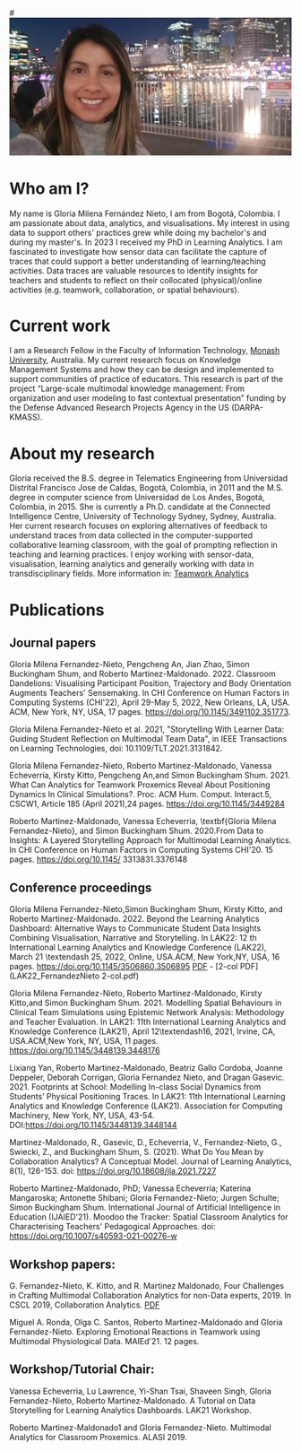 #![Me in Sydney](/Gloria.jpg)

# Who am I?

My name is Gloria Milena Fernández Nieto, I am from Bogotá, Colombia. I am passionate about data, analytics, and visualisations. My interest in using data to support others' practices grew while doing my bachelor's and during my master's. In 2023 I received my PhD in Learning Analytics. I am fascinated to investigate how sensor data can facilitate the capture of traces that could support a better understanding of learning/teaching activities. Data traces are valuable resources to identify insights for teachers and students to reflect on their collocated (physical)/online activities (e.g. teamwork, collaboration, or spatial behaviours).

# Current work

I am a Research Fellow in the Faculty of Information Technology, [Monash University](https://research.monash.edu/en/persons/gloria-fernandez-nieto), Australia. My current research focus on Knowledge Management Systems and how they can be design and implemented to support communities of practice of educators. This research is part of the project “Large-scale multimodal knowledge management: From organization and user modeling to fast contextual presentation” funding by the Defense Advanced Research Projects Agency in the US (DARPA-KMASS).

# About my research

Gloria received the B.S. degree in Telematics Engineering from Universidad Distrital Francisco Jose de Caldas, Bogotá, Colombia, in 2011 and the M.S. degree in computer science from Universidad de Los Andes, Bogotá, Colombia, in 2015. She is currently a Ph.D. candidate at the Connected Intelligence Centre, University of Technology Sydney, Sydney, Australia. Her current research focuses on exploring alternatives of feedback to understand traces from data collected in the computer-supported collaborative learning classroom, with the goal of prompting reflection in teaching and learning practices. I enjoy working with sensor-data, visualisation, learning analytics and generally working with data in transdisciplinary fields. 
More information in: [Teamwork Analytics](https://github.com/Teamwork-Analytics)

# Publications

## Journal papers

Gloria Milena Fernandez-Nieto, Pengcheng An, Jian Zhao, Simon Buckingham Shum, and Roberto Martinez-Maldonado. 2022. Classroom Dandelions: Visualising Participant Position, Trajectory and Body Orientation Augments Teachers' Sensemaking. In CHI Conference on Human Factors in Computing Systems (CHI'22), April 29-May 5, 2022, New Orleans, LA, USA. ACM, New York, NY, USA, 17 pages. https://doi.org/10.1145/3491102.351773. 

Gloria Milena Fernandez-Nieto et al. 2021, "Storytelling With Learner Data: Guiding Student Reflection on Multimodal Team Data", in IEEE Transactions on Learning Technologies, doi: 10.1109/TLT.2021.3131842.


Gloria Milena Fernandez-Nieto, Roberto Martinez-Maldonado, Vanessa Echeverria, Kirsty Kitto, Pengcheng An,and Simon Buckingham Shum. 2021. What Can Analytics for Teamwork Proxemics Reveal About Positioning Dynamics In Clinical Simulations?. Proc. ACM Hum. Comput. Interact.5, CSCW1, Article 185 (April 2021),24 pages. https://doi.org/10.1145/3449284
   
Roberto Martinez-Maldonado, Vanessa Echeverria, \textbf{Gloria Milena Fernandez-Nieto}, and Simon Buckingham Shum. 2020.From Data to Insights: A Layered Storytelling Approach for Multimodal Learning Analytics. In CHI Conference on Human Factors in Computing Systems CHI'20. 15 pages. https://doi.org/10.1145/ 3313831.3376148

## Conference proceedings

Gloria Milena Fernandez-Nieto,Simon Buckingham Shum, Kirsty Kitto, and Roberto Martinez-Maldonado. 2022. Beyond the Learning Analytics Dashboard: Alternative Ways to Communicate Student Data Insights Combining Visualisation, Narrative and Storytelling. In LAK22: 12 th International Learning Analytics and Knowledge Conference (LAK22), March 21 \textendash 25, 2022, Online, USA.ACM, New York,NY, USA, 16 pages. https://doi.org/10.1145/3506860.3506895 [PDF](LAK22_FernandezNieto.pdf) - [2-col PDF](LAK22_FernandezNieto 2-col.pdf)


Gloria Milena Fernandez-Nieto, Roberto Martinez-Maldonado, Kirsty Kitto,and Simon Buckingham Shum. 2021. Modelling Spatial Behaviours in Clinical Team Simulations using Epistemic Network Analysis: Methodology and Teacher Evaluation. In LAK21: 11th International Learning Analytics and Knowledge Conference (LAK21), April 12\textendash16, 2021, Irvine, CA, USA.ACM,New York, NY, USA, 11 pages. https://doi.org/10.1145/3448139.3448176

Lixiang Yan, Roberto Martinez-Maldonado, Beatriz Gallo Cordoba, Joanne Deppeler, Deborah Corrigan, Gloria Fernandez Nieto, and Dragan Gasevic. 2021. Footprints at School: Modelling In-class Social Dynamics from Students’ Physical Positioning Traces. In LAK21: 11th International Learning Analytics and Knowledge Conference (LAK21). Association for Computing Machinery, New York, NY, USA, 43-54. DOI:https://doi.org/10.1145/3448139.3448144

Martinez-Maldonado, R., Gasevic, D., Echeverria, V., Fernandez-Nieto, G., Swiecki, Z., and Buckingham Shum, S. (2021). What Do You Mean by Collaboration Analytics? A Conceptual Model. Journal of Learning Analytics, 8(1), 126-153.  doi: https://doi.org/10.18608/jla.2021.7227

Roberto Martinez-Maldonado, PhD; Vanessa Echeverria; Katerina Mangaroska; Antonette Shibani; Gloria Fernandez-Nieto; Jurgen Schulte; Simon Buckingham Shum. International Journal of Artificial Intelligence in Education (IJAIED'21). Moodoo the Tracker: Spatial Classroom Analytics for Characterising Teachers' Pedagogical Approaches. doi:  https://doi.org/10.1007/s40593-021-00276-w

## Workshop papers:

G. Fernandez-Nieto, K. Kitto, and R. Martinez Maldonado, Four Challenges in Crafting Multimodal Collaboration Analytics for non-Data experts, 2019. In CSCL 2019, Collaboration Analytics. [PDF](https://collaborationanalytics.files.wordpress.com/2019/06/submission-7-fernandez.pdf)

Miguel A. Ronda, Olga C. Santos, Roberto Martinez-Maldonado and Gloria Fernandez-Nieto. Exploring Emotional Reactions in Teamwork using Multimodal Physiological Data. MAIEd'21. 12 pages. 



## Workshop/Tutorial Chair:

Vanessa Echeverria, Lu Lawrence, Yi-Shan Tsai, Shaveen Singh, Gloria Fernandez-Nieto, Roberto Martinez-Maldonado. A Tutorial on Data Storytelling for Learning Analytics Dashboards. LAK21 Workshop.

Roberto Martinez-Maldonado1 and Gloria Fernandez-Nieto. Multimodal Analytics for Classroom Proxemics. ALASI 2019.
